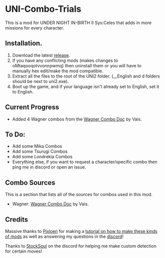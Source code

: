 # UNI-Combo-Trials
This is a mod for UNDER NIGHT IN-BIRTH II Sys:Celes that adds in more missions for every character.

## Installation.
1. Download the latest [release](https://github.com/Yuberz/UNI-Combo-Trials/releases).
2. If you have any conflicting mods (makes changes to oMtaqooqotvvonnpwmq) then uninstall them or you will have to manually hex edit/make the mod compatible.
3. Extract all the files to the root of the UNI2 folder. (__English and d folders should be next to uni2.exe).
4. Boot up the game, and if your language isn't already set to English, set it to English.

## Current Progress
- Added 4 Wagner combos from the [Wagner Combo Doc](https://docs.google.com/spreadsheets/d/1mLtjPVEFCC5HSPANTUXbnChpNhzEkSmp2nOIcf_F7AQ/edit?usp=sharing) by Vais.

## To Do:
- Add some Mika Combos
- Add some Tsurugi Combos
- Add some Londrekia Combos
- Everything else, if you want to request a character/specific combo then ping me in discord or open an issue.

## Combo Sources
This is a section that lists all of the sources for combos used in this mod.
- Wagner: [Wagner Combo Doc](https://docs.google.com/spreadsheets/d/1mLtjPVEFCC5HSPANTUXbnChpNhzEkSmp2nOIcf_F7AQ/edit?usp=sharing) by Vais.

## Credits
Massive thanks to [Pixloen](https://x.com/pixloen) for making a [tutorial on how to make these kinds of mods](https://wiki.gbl.gg/w/User:Pixloen/FPANModding/Custom_Mission_Mode_Combos) as well as answering my questions in the [discord](https://discord.gg/ByBaWc2JaC)!

Thanks to [StockSoul](https://x.com/StockSoul) on the discord for helping me make custom detection for certain moves!
